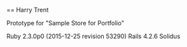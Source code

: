 == Harry Trent

Prototype for "Sample Store for Portfolio"

Ruby 2.3.0p0 (2015-12-25 revision 53290)
Rails 4.2.6
Solidus
